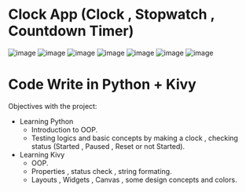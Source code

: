 # Clock App (Clock , Stopwatch , Countdown Timer)
![image](https://user-images.githubusercontent.com/93888091/195201557-d0084c8c-6917-4c98-8ef7-79e00db3a60f.png)
![image](https://user-images.githubusercontent.com/93888091/195201583-c3dd9c63-920a-4c05-acf0-63eafcca8113.png)
![image](https://user-images.githubusercontent.com/93888091/195201613-e6c4dcb9-8636-4d77-8b5b-f8985fd6a6bb.png)
![image](https://user-images.githubusercontent.com/93888091/195201782-48546881-2be1-4daf-808b-a431c3d9e803.png)
![image](https://user-images.githubusercontent.com/93888091/195201816-38cb9d3c-78e2-4ffc-ad19-84f52f29fecd.png)
![image](https://user-images.githubusercontent.com/93888091/195201875-0fbac117-cda5-414a-b3eb-d3aa3ef2a01d.png)
![image](https://user-images.githubusercontent.com/93888091/195201921-b433e0f2-e011-48d8-9a10-d96fdb394337.png)

# Code Write in Python + Kivy 
Objectives with the project:
  * Learning Python
    - Introduction to OOP.
    - Testing logics and basic concepts by making a clock , checking status (Started , Paused , Reset or not Started).
  * Learning Kivy
    - OOP.
    - Properties , status check , string formating.
    - Layouts , Widgets , Canvas , some design concepts and colors.
    
